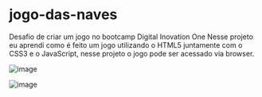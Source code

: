 # jogo-das-naves
Desafio de criar um jogo no bootcamp Digital Inovation One
Nesse projeto eu aprendi como é feito um jogo utilizando o HTML5 juntamente com o CSS3 e o JavaScript, nesse projeto o jogo pode ser acessado via browser.

![image](https://user-images.githubusercontent.com/92122550/151697854-ce73b901-ee8c-4f5a-8526-a3fc83462d53.png)

![image](https://user-images.githubusercontent.com/92122550/151697894-eb8b2677-c6c4-42ad-a795-8281d9c36ada.png)


